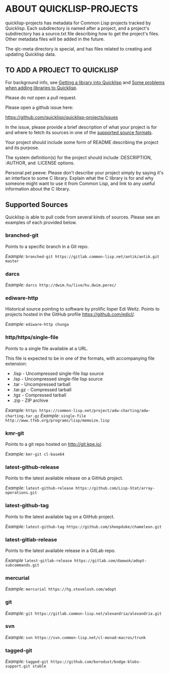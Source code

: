 # ABOUT QUICKLISP-PROJECTS

quicklisp-projects has metadata for Common Lisp projects tracked by
Quicklisp. Each subdirectory is named after a project, and a project's
subdirectory has a source.txt file describing how to get the project's
files. Other metadata files will be added in the future.

The qlc-meta directory is special, and has files related to creating
and updating Quicklisp data.



## TO ADD A PROJECT TO QUICKLISP

For background info, see [Getting a library into
Quicklisp](http://blog.quicklisp.org/2015/01/getting-library-into-quicklisp.html)
and [Some problems when adding libraries to
Quicklisp](http://blog.quicklisp.org/2015/01/some-problems-when-adding-libraries-to.html).

Please do *not* open a pull request.

Please open a github issue here:

  https://github.com/quicklisp/quicklisp-projects/issues

In the issue, please provide a brief description of what your project
is for and where to fetch its sources in one of the [supported source formats](#supported-sources).

Your project should include some form of README describing the project
and its purpose.

The system definition(s) for the project should include :DESCRIPTION,
:AUTHOR, and :LICENSE options.


Personal pet peeve: Please don't describe your project simply by
saying it's an interface to some C library. Explain what the C library
is for and why someone might want to use it from Common Lisp, and link
to any useful information about the C library.

## Supported Sources

Quicklisp is able to pull code from several kinds of sources. Please see an examples of each provided below.

### branched-git

Points to a specific branch in a Git repo.

*Example:* `branched-git https://gitlab.common-lisp.net/antik/antik.git master`

### darcs

*Example:* `darcs http://dwim.hu/live/hu.dwim.perec/`

### ediware-http

Historical source pointing to software by prolific lisper Edi Weitz. Points to projects hosted in the GitHub profile <https://github.com/edicl/>.

*Example:* `ediware-http chunga`

### http/https/single-file

Points to a single file available at a URL.

This file is expected to be in one of the formats, with accompanying file extension:

* .lisp - Uncompressed single-file lisp source
* .lsp - Uncompressed single-file lisp source
* .tar - Uncompressed tarball
* .tar.gz - Compressed tarball
* .tgz - Compressed tarball
* .zip - ZIP archive

*Example:* `https https://common-lisp.net/project/adw-charting/adw-charting.tar.gz`
*Example:* `single-file http://www.tfeb.org/programs/lisp/memoize.lisp`

### kmr-git

Points to a git repo hosted on <http://git.kpe.io/>.

*Example:* `kmr-git cl-base64`

### latest-github-release

Points to the latest available release on a GitHub project.

*Example:* `latest-github-release https://github.com/Lisp-Stat/array-operations.git`

### latest-github-tag

Points to the latest available tag on a GitHub project.

*Example:* `latest-github-tag https://github.com/sheepduke/chameleon.git`

### latest-gitlab-release

Points to the latest available release in a GitLab repo.

*Example* `latest-gitlab-release https://gitlab.com/daewok/adopt-subcommands.git`

### mercurial 

*Example:* `mercurial https://hg.stevelosh.com/adopt`

### git

*Example:* `git https://gitlab.common-lisp.net/alexandria/alexandria.git`

### svn

*Example:* `svn https://svn.common-lisp.net/cl-monad-macros/trunk`

### tagged-git

*Example:* `tagged-git https://github.com/borodust/bodge-blobs-support.git stable`

